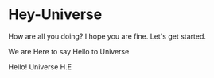 # Hey-Universe
How are all you doing?
I hope you are fine.
Let's get started.

We are Here to say Hello to Universe

Hello! Universe
H.E
